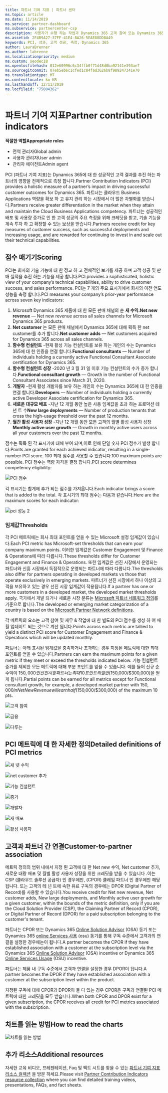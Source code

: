 ```yaml
---
title: 파트너 기여 지표 | 파트너 센터
ms.topic: article
ms.date: 11/14/2019
ms.service: partner-dashboard
ms.subservice: partnercenter-csp
description: 사용자가 수행 하는 작업과 Dynamics 365 고객 참여 또는 Dynamics 365 재무 및 작업에 대 한 향상 된 기능을 확인할 수 있습니다.
ms.assetid: 2F4B9A27-37FF-41E4-8A26-5EAE88DD8A49
keywords: PCI, 성과, 고객 성공, 측정, Dynamics 365
author: LauraBrenner
ms.author: labrenne
ms.localizationpriority: medium
ms.custom: seodec18
ms.openlocfilehash: 012e60996c6c34ffb0f71d48d0ba92141e393ae7
ms.sourcegitcommit: 07eb5eb6c1cfed1c84fad3626b8f989247341e70
ms.translationtype: MT
ms.contentlocale: ko-KR
ms.lasthandoff: 12/11/2019
ms.locfileid: "75004362"
---
```

# <a name="partner-contribution-indicators"></a><span data-ttu-id="f278e-104">파트너 기여 지표</span><span class="sxs-lookup"><span data-stu-id="f278e-104">Partner contribution indicators</span></span>

<span data-ttu-id="f278e-105">**적절한 역할**</span><span class="sxs-lookup"><span data-stu-id="f278e-105">**Appropriate roles**</span></span>
-   <span data-ttu-id="f278e-106">전역 관리자</span><span class="sxs-lookup"><span data-stu-id="f278e-106">Global admin</span></span>
-   <span data-ttu-id="f278e-107">사용자 관리자</span><span class="sxs-lookup"><span data-stu-id="f278e-107">User admin</span></span>
-   <span data-ttu-id="f278e-108">관리자 에이전트</span><span class="sxs-lookup"><span data-stu-id="f278e-108">Admin agent</span></span>

<span data-ttu-id="f278e-109">PCI (파트너 기여 지표)는 Dynamics 365에 대 한 성공적인 고객 결과를 추진 하는 파트너의 영향을 전체적으로 측정 합니다.</span><span class="sxs-lookup"><span data-stu-id="f278e-109">Partner Contribution Indicators (PCI) provides a holistic measure of a partner’s impact in driving successful customer outcomes for Dynamics 365.</span></span> <span data-ttu-id="f278e-110">파트너는 클라우드 Business Applications 역량을 확보 하 고 유지 관리 하는 시장에서 더 많은 차별화를 받습니다.</span><span class="sxs-lookup"><span data-stu-id="f278e-110">Partners receive greater differentiation in the market when they attain and maintain the Cloud Business Applications competency.</span></span>  <span data-ttu-id="f278e-111">파트너는 성공적인 배포 및 사용량 증가로 인 한 고객 성공의 주요 측정을 위해 크레딧을 받고, 기술 기능을 계속 투자 하 고 확장할 수 있는 보상을 받습니다.</span><span class="sxs-lookup"><span data-stu-id="f278e-111">Partners receive credit for key measures of customer success, such as successful deployments and increasing usage, and are rewarded for continuing to invest in and scale out their technical capabilities.</span></span> 

## <a name="scoring"></a><span data-ttu-id="f278e-112">점수 매기기</span><span class="sxs-lookup"><span data-stu-id="f278e-112">Scoring</span></span>

<span data-ttu-id="f278e-113">PCI는 회사의 기술 기능에 대 한 정교 하 고 전체적인 보기를 제공 하며 고객 성공 및 판매 실적을 추진 하는 기능을 제공 합니다.</span><span class="sxs-lookup"><span data-stu-id="f278e-113">PCI provides a sophisticated, holistic view of your company’s technical capabilities, ability to drive customer success, and sales performance.</span></span> <span data-ttu-id="f278e-114">PCI는 7 개의 주요 표시기에서 회사의 이전 연도 성능을 측정 합니다.</span><span class="sxs-lookup"><span data-stu-id="f278e-114">PCI measures your company’s prior-year performance across seven key indicators:</span></span>

1. <span data-ttu-id="f278e-115">Microsoft Dynamics 365 제품에 대 한 모든 판매 채널의 순 **새 수익.**</span><span class="sxs-lookup"><span data-stu-id="f278e-115">**Net new revenue** — Net new revenue across all sales channels for Microsoft Dynamics 365 products.</span></span>
2. <span data-ttu-id="f278e-116">**Net customer** 는 모든 판매 채널에서 Dynamics 365에 대해 획득 한 net customer를 추가 합니다.</span><span class="sxs-lookup"><span data-stu-id="f278e-116">**Net customer adds** — Net customers acquired for Dynamics 365 across all sales channels.</span></span>
3. <span data-ttu-id="f278e-117">**함수형 컨설턴트** -현재 활성 기능 컨설턴트를 보유 하는 개인의 수는 Dynamics 365에 대 한 인증을 연결 합니다.</span><span class="sxs-lookup"><span data-stu-id="f278e-117">**Functional consultants** — Number of individuals holding a currently active Functional Consultant Associate certification for Dynamics 365.</span></span>
4. <span data-ttu-id="f278e-118">**함수형 컨설턴트 성장** -2020 년 3 월 31 일 이후 기능 컨설턴트의 수가 증가 합니다.</span><span class="sxs-lookup"><span data-stu-id="f278e-118">**Functional consultant growth** — Growth in the number of Functional Consultant Associates since March 31, 2020.</span></span>
5. <span data-ttu-id="f278e-119">**개발자** -현재 활성 개발자를 보유 하는 개인의 수는 Dynamics 365에 대 한 인증을 연결 합니다.</span><span class="sxs-lookup"><span data-stu-id="f278e-119">**Developers** — Number of individuals holding a currently active Developer Associate certification for Dynamics 365.</span></span>
6. <span data-ttu-id="f278e-120">**새로운 대규모 배포** -지난 12 개월 동안 높은 사용 임계값을 초과 하는 프로덕션 테 넌 트 수</span><span class="sxs-lookup"><span data-stu-id="f278e-120">**New large deployments** — Number of production tenants that cross the high-usage threshold over the past 12 months.</span></span>
7. <span data-ttu-id="f278e-121">**월간 활성 사용자 성장** -지난 12 개월 동안 모든 고객의 월별 활성 사용자 성장</span><span class="sxs-lookup"><span data-stu-id="f278e-121">**Monthly active user growth** — Growth in monthly active users across all your customers over the past 12 months.</span></span>

<span data-ttu-id="f278e-122">점수는 획득 된 각 표시기에 대해 부여 되며,이로 인해 단일 숫자 PCI 점수가 발생 합니다.</span><span class="sxs-lookup"><span data-stu-id="f278e-122">Points are granted for each achieved indicator, resulting in a single-number PCI score.</span></span> <span data-ttu-id="f278e-123">100 최대 점수를 사용할 수 있습니다.</span><span class="sxs-lookup"><span data-stu-id="f278e-123">100 maximum points are possible.</span></span> <span data-ttu-id="f278e-124">PCI 점수는 역량 자격을 결정 합니다.</span><span class="sxs-lookup"><span data-stu-id="f278e-124">PCI score determines competency eligibility:</span></span>

![PCI 점수](images/pcinew1.png)

<span data-ttu-id="f278e-126">각 표시기는 합계에 추가 되는 점수를 가져옵니다.</span><span class="sxs-lookup"><span data-stu-id="f278e-126">Each indicator brings a score that is added to the total.</span></span> <span data-ttu-id="f278e-127">각 표시기의 최대 점수는 다음과 같습니다.</span><span class="sxs-lookup"><span data-stu-id="f278e-127">Here are the maximum scores for each indicator:</span></span>


![pci 성능 2](images/pci1.png)

### <a name="thresholds"></a><span data-ttu-id="f278e-129">임계값</span><span class="sxs-lookup"><span data-stu-id="f278e-129">Thresholds</span></span>

<span data-ttu-id="f278e-130">각 PCI 메트릭에는 회사 최대 포인트를 얻을 수 있는 Microsoft 설정 임계값이 있습니다.</span><span class="sxs-lookup"><span data-stu-id="f278e-130">Each PCI metric has Microsoft-set thresholds that can earn your company maximum points.</span></span> <span data-ttu-id="f278e-131">이러한 임계값은 Customer Engagement 및 Finance & Operations에 따라 다릅니다.</span><span class="sxs-lookup"><span data-stu-id="f278e-131">These thresholds differ for Customer Engagement and Finance & Operations.</span></span> <span data-ttu-id="f278e-132">또한 임계값은 선진 시장에서 운영되는 파트너와 신흥 시장에서 독점적으로 운영되는 파트너에 따라 다릅니다.</span><span class="sxs-lookup"><span data-stu-id="f278e-132">The thresholds also differ for partners operating in developed markets vs those that operate exclusively in emerging markets.</span></span> <span data-ttu-id="f278e-133">파트너가 선진 시장에서 하나 이상의 고객을 보유하고 있는 경우 선진 시장 임계값이 적용됩니다.</span><span class="sxs-lookup"><span data-stu-id="f278e-133">If a partner has one or more customers in a developed market, the developed market thresholds apply.</span></span> <span data-ttu-id="f278e-134">국가에서 개발 되거나 새로운 시장 분류는 [Microsoft 파트너 네트워크 정의](https://assets.microsoft.com/MPN-developed-and-emerging-countries-list.pdf)를 기준으로 합니다.</span><span class="sxs-lookup"><span data-stu-id="f278e-134">The developed or emerging market categorization of a country is based on the [Microsoft Partner Network definitions](https://assets.microsoft.com/MPN-developed-and-emerging-countries-list.pdf).</span></span>

<span data-ttu-id="f278e-135">각 메트릭의 요소는 고객 참여 및 재무 & 작업에 대 한 별도의 PCI 점수를 생성 하 여 매월 업데이트 되는 것으로 계산 됩니다.</span><span class="sxs-lookup"><span data-stu-id="f278e-135">Points across each metric are tallied to yield a distinct PCI score for Customer Engagement and Finance & Operations which will be updated monthly.</span></span>

<span data-ttu-id="f278e-136">파트너는 아래 표시된 임계값을 충족하거나 초과하는 경우 지정된 메트릭에 대한 최대 포인트를 얻을 수 있습니다.</span><span class="sxs-lookup"><span data-stu-id="f278e-136">Partners can earn the maximum points for a given metric if they meet or exceed the thresholds indicated below.</span></span> <span data-ttu-id="f278e-137">기능 컨설턴트 증가를 제외한 모든 메트릭에 대해 부분 포인트를 얻을 수 있습니다. 예를 들어 신규 순수익이 $150,000인 선진 시장 파트너는 최대 10포인트의 절반($150,000/$300,000)을 얻게 됩니다.</span><span class="sxs-lookup"><span data-stu-id="f278e-137">Partial points can be earned for all metrics except for Functional consultant growth, for example, a developed market partner with $150,000 in Net New Revenue will earn half ($150,000/$300,000) of the maximum 10 pts.</span></span>

![고객 참여](images/pci/table_1.png)

![금융](images/pci/TABLE_2.png)

![다루는](images/pci/table_3.png)

## <a name="detailed-definitions-of-pci-metrics"></a><span data-ttu-id="f278e-141">PCI 메트릭에 대 한 자세한 정의</span><span class="sxs-lookup"><span data-stu-id="f278e-141">Detailed definitions of PCI metrics</span></span>

![새 넷 수익](images/net_new1.png)

![net customer 추가](images/netcustomer.png)

![기능 컨설턴트](images/pci/functional_consultants.png)

![증가](images/pci/functional_consultant_growth.png)

![개발자](images/pci/developers.png)

![새 배포](images/pci/new_large_deployments.png)

![활성 사용자](images/pci/monthly_active_user_growth.png)


## <a name="customer-to-partner-association"></a><span data-ttu-id="f278e-149">고객과 파트너 간 연결</span><span class="sxs-lookup"><span data-stu-id="f278e-149">Customer-to-partner association</span></span>

<span data-ttu-id="f278e-150">메트릭 정의의 범위 내에서 지정 된 고객에 대 한 Net new 수익, Net customer 추가, 새로운 대량 배포 및 월별 활성 사용자 성장을 위한 크레딧을 받을 수 있습니다 .이는 CSP (클라우드 솔루션 공급자) 인 경우에만, (CPOR) 클레임 파트너 인 경우에만 해당 됩니다. 또는 고객의 테 넌 트에 속한 유료 구독의 경우에는 DPOR (Digital Partner of Record)를 사용할 수 있습니다.</span><span class="sxs-lookup"><span data-stu-id="f278e-150">You receive credit for Net new revenue, Net customer adds, New large deployments, and Monthly active user growth for a given customer, within the bounds of the metric definition, only if you are the Cloud Solution Provider (CSP), the Claiming Partner of Record (CPOR), or Digital Partner of Record (DPOR) for a paid subscription belonging to the customer's tenant.</span></span>

<span data-ttu-id="f278e-151">파트너는 CPOR 또는 Dynamics 365 [Online Solution Advisor](https://support.microsoft.com/en-us/help/4501560/online-services-advisor-osa-sell-incentives-faq) (OSA) 동기 또는 Dynamics 365 [online Services 사용](https://support.microsoft.com/en-us/help/3082044/become-eligible-for-the-online-services-usage-incentive-program) (osu) 동기를 통해 구독 수준에서 고객과의 연결을 설정한 경우에는이 됩니다.</span><span class="sxs-lookup"><span data-stu-id="f278e-151">A partner becomes the CPOR if they have established association with a customer at the subscription level via the Dynamics 365 [Online Solution Advisor](https://support.microsoft.com/en-us/help/4501560/online-services-advisor-osa-sell-incentives-faq) (OSA) incentive or Dynamics 365 [Online Services Usage](https://support.microsoft.com/en-us/help/3082044/become-eligible-for-the-online-services-usage-incentive-program) (OSU) incentive.</span></span>

<span data-ttu-id="f278e-152">파트너는 제품 내 구독 수준에서 고객과 연결을 설정한 경우 DPOR이 됩니다.</span><span class="sxs-lookup"><span data-stu-id="f278e-152">A partner becomes the DPOR if they have established association with a customer at the subscription level within the product.</span></span>

<span data-ttu-id="f278e-153">지정된 구독에 대해 CPOR과 DPOR이 둘 다 있는 경우 CPOR은 구독과 연결된 PCI 메트릭에 대한 크레딧을 모두 받습니다.</span><span class="sxs-lookup"><span data-stu-id="f278e-153">When both CPOR and DPOR exist for a given subscription, the CPOR receives all credit for PCI metrics associated with the subscription.</span></span>

## <a name="how-to-read-the-charts"></a><span data-ttu-id="f278e-154">차트를 읽는 방법</span><span class="sxs-lookup"><span data-stu-id="f278e-154">How to read the charts</span></span>

![차트를 읽는 방법](images/pci2.png)

## <a name="additional-resources"></a><span data-ttu-id="f278e-156">추가 리소스</span><span class="sxs-lookup"><span data-stu-id="f278e-156">Additional resources</span></span>

<span data-ttu-id="f278e-157">자세한 교육 비디오, 프레젠테이션, Faq 및 팩트 시트를 찾을 수 있는 [파트너 기여 지표 리소스 컬렉션](https://partner.microsoft.com/asset/collection/pci-learn#/) 을 방문 하세요.</span><span class="sxs-lookup"><span data-stu-id="f278e-157">Please visit [Partner Contribution Indicators resource collection](https://partner.microsoft.com/asset/collection/pci-learn#/) where you can find detailed training videos, presentations, FAQs, and fact sheets.</span></span> 




